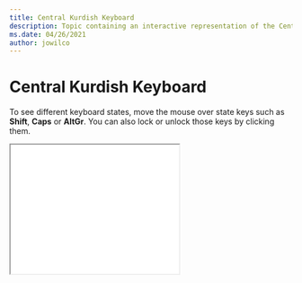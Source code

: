 ```yaml
--- 
title: Central Kurdish Keyboard 
description: Topic containing an interactive representation of the Central Kurdish Keyboard 
ms.date: 04/26/2021 
author: jowilco 
--- 
```

 
# Central Kurdish Keyboard 
 
To see different keyboard states, move the mouse over state keys such as **Shift**, **Caps** or **AltGr**. You can also lock or unlock those keys by clicking them. 
 
<iframe src="kbdkurd.html" height="230"></iframe> 
